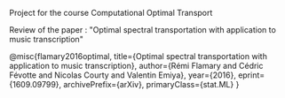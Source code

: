 Project for the course Computational Optimal Transport

Review of the paper : "Optimal spectral transportation with application to music transcription"

@misc{flamary2016optimal,
      title={Optimal spectral transportation with application to music transcription}, 
      author={Rémi Flamary and Cédric Févotte and Nicolas Courty and Valentin Emiya},
      year={2016},
      eprint={1609.09799},
      archivePrefix={arXiv},
      primaryClass={stat.ML}
}
